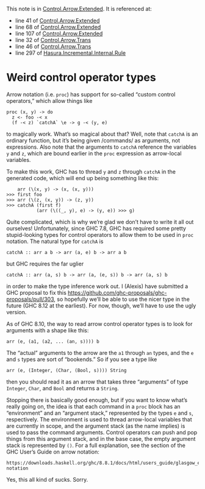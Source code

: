 This note is in [Control.Arrow.Extended](https://github.com/hasura/graphql-engine/blob/master/server/src-lib/Control/Arrow/Extended.hs#L219).
It is referenced at:
  - line 41 of [Control.Arrow.Extended](https://github.com/hasura/graphql-engine/blob/master/server/src-lib/Control/Arrow/Extended.hs#L41)
  - line 68 of [Control.Arrow.Extended](https://github.com/hasura/graphql-engine/blob/master/server/src-lib/Control/Arrow/Extended.hs#L68)
  - line 107 of [Control.Arrow.Extended](https://github.com/hasura/graphql-engine/blob/master/server/src-lib/Control/Arrow/Extended.hs#L107)
  - line 32 of [Control.Arrow.Trans](https://github.com/hasura/graphql-engine/blob/master/server/src-lib/Control/Arrow/Trans.hs#L32)
  - line 46 of [Control.Arrow.Trans](https://github.com/hasura/graphql-engine/blob/master/server/src-lib/Control/Arrow/Trans.hs#L46)
  - line 297 of [Hasura.Incremental.Internal.Rule](https://github.com/hasura/graphql-engine/blob/master/server/src-lib/Hasura/Incremental/Internal/Rule.hs#L297)

# Weird control operator types

Arrow notation (i.e. `proc`) has support for so-called “custom control operators,” which allow
things like

    proc (x, y) -> do
      z <- foo -< x
      (f -< z) `catchA` \e -> g -< (y, e)

to magically work. What’s so magical about that? Well, note that `catchA` is an ordinary function,
but it’s being given /commands/ as arguments, not expressions. Also note that the arguments to
`catchA` reference the variables `y` and `z`, which are bound earlier in the `proc` expression as
arrow-local variables.

To make this work, GHC has to thread `y` and `z` through `catchA` in the generated code, which will
end up being something like this:

        arr (\(x, y) -> (x, (x, y)))
    >>> first foo
    >>> arr (\(z, (x, y)) -> (z, y))
    >>> catchA (first f)
               (arr (\((_, y), e) -> (y, e)) >>> g)

Quite complicated, which is why we’re glad we don’t have to write it all out ourselves!
Unfortunately, since GHC 7.8, GHC has required some pretty stupid-looking types for control
operators to allow them to be used in `proc` notation. The natural type for `catchA` is

    catchA :: arr a b -> arr (a, e) b -> arr a b

but GHC requires the far uglier

    catchA :: arr (a, s) b -> arr (a, (e, s)) b -> arr (a, s) b

in order to make the type inference work out. I (Alexis) have submitted a GHC proposal to fix this
<https://github.com/ghc-proposals/ghc-proposals/pull/303>, so hopefully we’ll be able to use the
nicer type in the future (GHC 8.12 at the earliest). For now, though, we’ll have to use the ugly
version.

As of GHC 8.10, the way to read arrow control operator types is to look for arguments with a shape
like this:

    arr (e, (a1, (a2, ... (an, s)))) b

The “actual” arguments to the arrow are the `a1` through `an` types, and the `e` and `s` types are
sort of “bookends.” So if you see a type like

    arr (e, (Integer, (Char, (Bool, s)))) String

then you should read it as an arrow that takes three “arguments” of type `Integer`, `Char`, and
`Bool` and returns a `String`.

Stopping there is basically good enough, but if you want to know what’s really going on, the idea is
that each command in a `proc` block has an “environment” and an “argument stack,” represented by the
types `e` and `s`, respectively. The environment is used to thread arrow-local variables that are
currently in scope, and the argument stack (as the name implies) is used to pass the command
arguments. Control operators can push and pop things from this argument stack, and in the base case,
the empty argument stack is represented by `()`. For a full explanation, see the section of the GHC
User’s Guide on arrow notation:

    https://downloads.haskell.org/ghc/8.8.1/docs/html/users_guide/glasgow_exts.html#arrow-notation

Yes, this all kind of sucks. Sorry.

